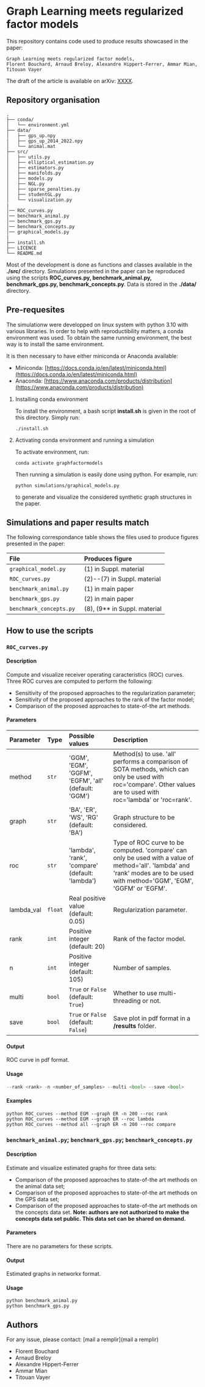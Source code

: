 # Graph Learning meets regularized factor models

This repository contains code used to produce results showcased in the paper:
```
Graph Learning meets regularized factor models,
Florent Bouchard, Arnaud Breloy, Alexandre Hippert-Ferrer, Ammar Mian, Titouan Vayer
```

The draft of the article is available on arXiv:
[XXXX](XXXX).


## Repository organisation
```
.
├── conda/
│   └── environment.yml
├── data/
│   ├── gps_up.npy
|   ├── gps_up_2014_2022.npy
│   └── animal.mat
├── src/
│   ├── utils.py
│   ├── elliptical_estimation.py
│   ├── estimators.py
│   ├── manifolds.py
│   ├── models.py
│   ├── NGL.py
│   ├── sparse_penalties.py
│   ├── studentGL.py
│   └── visualization.py
|
│── ROC_curves.py
│── benchmark_animal.py
│── benchmark_gps.py
│── benchmark_concepts.py
│── graphical_models.py
|
├── install.sh
├── LICENCE
└── README.md
```

Most of the development is done as functions and classes available in the **./src/** directory. Simulations presented in the paper can be reproduced using the scripts **ROC_curves.py, benchmark_animal.py, benchmark_gps.py, benchmark_concepts.py**. Data is stored in the **./data/** directory.

## Pre-requesites

The simulationw were developped on linux system with python 3.10 with various libraries. In order to help with reproductibility matters, a conda environment was used. To obtain the same running environment, the best way is to install the same environment. 

It is then necessary to have either miniconda or Anaconda available:
* Miniconda: [https://docs.conda.io/en/latest/miniconda.html](https://docs.conda.io/en/latest/miniconda.html)
* Anaconda: [https://www.anaconda.com/products/distribution](https://www.anaconda.com/products/distribution)

1. Installing conda environment

    To install the environment, a bash script **install.sh** is given in the root of this directory. Simply run:
 
    ```
    ./install.sh
    ```

2. Activating conda environment and running a simulation

    To activate environment, run:

    ```
    conda activate graphfactormodels
    ```
    Then running a simulation is easily done using python. For example, run:

    ```
    python simulations/graphical_models.py
    ```
    to generate and visualize the considered synthetic graph structures in the paper.

## Simulations and paper results match

The following correspondance table shows the files used to produce figures presented in the paper:

| File                  | Produces figure             |
|:----------------------|:----------------------------|
| ```graphical_model.py```    | (1) in Suppl. material      |
|  ```ROC_curves.py ```         | (2)--(7) in Suppl. material |
|  ```benchmark_animal.py ```   | (1) in main paper           |
|  ```benchmark_gps.py ```      | (2) in main paper           |
|  ```benchmark_concepts.py ``` | (8), (9** in Suppl. material |
## How to use the scripts

### ```ROC_curves.py```

#### Description

Compute and visualize receiver operating caracteristics (ROC) curves. Three ROC curves are computed to perform the following:

* Sensitivity of the proposed approaches to the regularization parameter;
* Sensitivity of the proposed approaches to the rank of the factor model;
* Comparison of the proposed approaches to state-of-the art methods.

#### Parameters

| Parameter                  | Type             | Possible values | Description |
|:----------------------|:----------------------------|:---------------------------|:--------------------|
| method    |   ```str```    | 'GGM', 'EGM', 'GGFM', 'EGFM', 'all' (default: 'GGM') | Method(s) to use. 'all' performs a comparison of SOTA methods, which can only be used with roc='compare'. Other values are to used with roc='lambda' or 'roc=rank'.|
| graph         | ```str``` | 'BA', 'ER', 'WS', 'RG' (default: 'BA') | Graph structure to be considered. |
| roc   | ```str```           | 'lambda', 'rank', 'compare' (default: 'lambda')| Type of ROC curve to be computed. 'compare' can only be used with a value of method='all'. 'lambda' and 'rank' modes are to be used with method='GGM', 'EGM', 'GGFM' or 'EGFM'.|
| lambda_val      | ```float```           | Real positive value (default: 0.05) | Regularization parameter. |
| rank | ```int``` | Positive integer (default: 20) | Rank of the factor model. |
| n | ```int``` | Positive integer (default: 105) | Number of samples. |
| multi | ```bool``` | ```True``` or ```False``` (default: ```True```) | Whether to use multi-threading or not. |
| save | ```bool``` | ```True``` or ```False``` (default: ```False```) | Save plot in pdf format in a **/results** folder. |

#### Output
ROC curve in pdf format.

#### Usage

```python ROC_curves.py --method <method> --graph <graph> --roc <roc_type> --lambda_val <lambda_value>  
--rank <rank> -n <number_of_samples> --multi <bool> --save <bool>
```

#### Examples
```python ROC_curves --method EGM --graph ER -n 200 --roc rank```  
```python ROC_curves --method EGM --graph ER --roc lambda```  
```python ROC_curves --method all --graph ER -n 200 --roc compare```

### ```benchmark_animal.py```; ```benchmark_gps.py```; ```benchmark_concepts.py```

#### Description

Estimate and visualize estimated graphs for three data sets:

* Comparison of the proposed approaches to state-of-the art methods on the animal data set;
* Comparison of the proposed approaches to state-of-the art methods on the GPS data set;
* Comparison of the proposed approaches to state-of-the art methods on the concepts data set. **Note: authors are not authorized to make the concepts data set public. This data set can be shared on demand.**

#### Parameters
There are no parameters for these scripts.

#### Output
Estimated graphs in networkx format.

#### Usage

```python benchmark_animal.py```  
```python benchmark_gps.py```


## Authors

For any issue, please contact: [mail a remplir](mail a remplir)

* Florent Bouchard
* Arnaud Breloy
* Alexandre Hippert-Ferrer
* Ammar Mian
* Titouan Vayer
